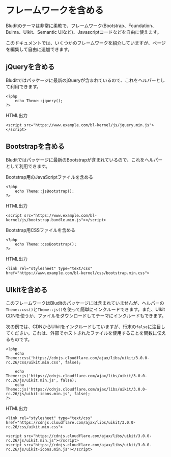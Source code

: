 # フレームワークを含める
<!-- position: 7 -->

Bluditのテーマは非常に柔軟で、フレームワーク(Bootstrap、Foundation、Bulma、UIkit、Semantic UIなど)、Javascriptコードなどを自由に使えます。

このドキュメントでは、いくつかのフレームワークを紹介していますが、ページを編集して自由に追加できます。

<h2 id="jquery">jQueryを含める</h2>

Bluditではパッケージに最新のjQueryが含まれているので、これをヘルパーとして利用できます。
```
<?php
	echo Theme::jquery();
?>
```

HTML出力
```
<script src="https://www.example.com/bl-kernel/js/jquery.min.js"></script>
```

<h2 id="bootstrap">Bootstrapを含める</h2>

Bluditではパッケージに最新のBootstrapが含まれているので、これをヘルパーとして利用できます。

Bootstrap用のJavaScriptファイルを含める
```
<?php
	echo Theme::jsBootstrap();
?>
```

HTML出力
```
<script src="https://www.example.com/bl-kernel/js/bootstrap.bundle.min.js"></script>
```

Bootstrap用CSSファイルを含める
```
<?php
	echo Theme::cssBootstrap();
?>
```

HTML出力
```
<link rel="stylesheet" type="text/css" href="https://www.example.com/bl-kernel/css/bootstrap.min.css">
```

<h2 id="uikit">UIkitを含める</h2>

このフレームワークはBluditのパッケージには含まれていませんが、ヘルパーの`Theme::css()`と`Theme::js()`を使って簡単にインクルードできます。また、UIkit CDNを使うか、ファイルをダウンロードしてテーマにインクルードもできます。

次の例では、CDNからUIkitをインクルードしていますが、行末の`false`に注目してください。これは、外部でホストされたファイルを使用することを関数に伝えるものです。
```
<?php
	echo Theme::css('https://cdnjs.cloudflare.com/ajax/libs/uikit/3.0.0-rc.26/css/uikit.min.css', false);

	echo Theme::js('https://cdnjs.cloudflare.com/ajax/libs/uikit/3.0.0-rc.26/js/uikit.min.js', false);
	echo Theme::js('https://cdnjs.cloudflare.com/ajax/libs/uikit/3.0.0-rc.26/js/uikit-icons.min.js', false);
?>
```

HTML出力
```
<link rel="stylesheet" type="text/css" href="https://cdnjs.cloudflare.com/ajax/libs/uikit/3.0.0-rc.26/css/uikit.min.css">

<script src="https://cdnjs.cloudflare.com/ajax/libs/uikit/3.0.0-rc.26/js/uikit.min.js"></script>
<script src="https://cdnjs.cloudflare.com/ajax/libs/uikit/3.0.0-rc.26/js/uikit-icons.min.js"></script>
```
